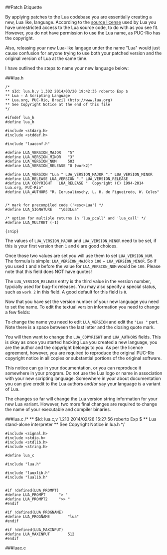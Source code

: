 ##Patch Etiquette

By applying patches to the Lua codebase you are essentially creating
a new, Lua like, language. According to the [source license](http://www.lua.org/license.html) used by Lua you have unrestricted access to the Lua source code, to do with as you see fit. However, you do not have permission to use the Lua name, as PUC-Rio has the copyright.

Also, releasing your new Lua-like langage under the name "Lua" would just cause confusion for anyone trying to use both your patched version and the original version of Lua at the same time.

I have outlined the steps to name your new language below:

###lua.h

    /*
    ** $Id: lua.h,v 1.302 2014/03/20 19:42:35 roberto Exp $
    ** Lua - A Scripting Language
    ** Lua.org, PUC-Rio, Brazil (http://www.lua.org)
    ** See Copyright Notice at the end of this file
    */
    
    #ifndef lua_h
    #define lua_h
    
    #include <stdarg.h>
    #include <stddef.h>
    
    #include "luaconf.h"
    
    #define LUA_VERSION_MAJOR	"5"
    #define LUA_VERSION_MINOR	"3"
    #define LUA_VERSION_NUM		503
    #define LUA_VERSION_RELEASE	"0 (work2)"
    
    #define LUA_VERSION	"Lua " LUA_VERSION_MAJOR "." LUA_VERSION_MINOR
    #define LUA_RELEASE	LUA_VERSION "." LUA_VERSION_RELEASE
    #define LUA_COPYRIGHT	LUA_RELEASE "  Copyright (C) 1994-2014 Lua.org, PUC-Rio"
    #define LUA_AUTHORS	"R. Ierusalimschy, L. H. de Figueiredo, W. Celes"
    
    
    /* mark for precompiled code ('<esc>Lua') */
    #define LUA_SIGNATURE	"\033Lua"
    
    /* option for multiple returns in 'lua_pcall' and 'lua_call' */
	#define LUA_MULTRET	(-1)
    
	{snip}


The values of `LUA_VERSION_MAJOR` and `LUA_VERSION_MINOR` need to be set, if this is your first version then `1` and `0` are good choices.

Once those two values are set you will use them to set `LUA_VERSION_NUM`. The formula is simple: `LUA_VERSION_MAJOR` x `100` + `LUA_VERSION_MINOR`. So if you used `1` and `0` before the value for `LUA_VERSION_NUM` would be `100`. Please note that this field does NOT have quotes!

The `LUA_VERSION_RELEASE` entry is the third value in the version number, typcially used for bug-fix releases. You may also specify a special status, such as `work 2` in this field. A good default for this field is `0`.

Now that you have set the version number of your new language you need to set the name. To edit the textual version information you need to change a few fields:

To change the name you need to edit `LUA_VERSION` and edit the `"Lua "` part. Note there is a space between the last letter and the closing quote mark.

You will then want to change the `LUA_COPYRIGHT` and `LUA_AUTHORS` fields. This is okay as once you started hacking Lua you created a new language, you are the author and the copyright belongs to you. As per the licence agreement, however, you are required to reproduce the original PUC-Rio copyright notice in all copies or substantial portions of the original software.

This notice can go in your documentation, or you can reproduce it somewhere in your program. Do not use the Lua logo or name in association with your new scripting language. Somewhere in your about documentation you can give credit to the Lua authors and/or say your language is a variant of Lua.

The changes so far will change the Lua version string information for your new Lua variant. However, two more final changes are required to change the name of your executable and compiler binaries.

###lua.c
    /*
    ** $Id: lua.c,v 1.210 2014/02/26 15:27:56 roberto Exp $
    ** Lua stand-alone interpreter
    ** See Copyright Notice in lua.h
    */
    
    
    #include <signal.h>
    #include <stdio.h>
    #include <stdlib.h>
    #include <string.h>
    
    #define lua_c
    
    #include "lua.h"
    
    #include "lauxlib.h"
    #include "lualib.h"
    
    
    #if !defined(LUA_PROMPT)
    #define LUA_PROMPT		"> "
    #define LUA_PROMPT2		">> "
    #endif
    
    #if !defined(LUA_PROGNAME)
    #define LUA_PROGNAME		"lua"
    #endif
    
    #if !defined(LUA_MAXINPUT)
    #define LUA_MAXINPUT		512
    #endif



###luac.c


